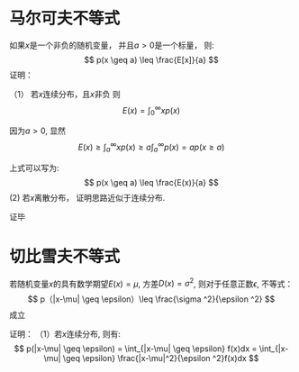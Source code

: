 
# 马尔可夫不等式
如果$x$是一个非负的随机变量， 并且$a > 0$是一个标量， 则:
$$
p(x \geq a) \leq \frac{E[x]}{a}
$$
证明：

（1） 若$x$连续分布，且$x$非负 则
$$
E(x) = \int_{0}^{\infty}xp(x)
$$

因为$a > 0$, 显然
$$
E(x) \geq \int_{a}^{\infty}xp(x) \geq a \int_{a}^{\infty}p(x) = ap(x \geq a)
$$

上式可以写为:
$$
p(x \geq a) \leq \frac{E(x)}{a}
$$ 
 (2) 若$x$离散分布， 证明思路近似于连续分布.

证毕

# 切比雪夫不等式
若随机变量$x$的具有数学期望$E(x) = \mu$, 方差$D(x) = \sigma ^2$, 则对于任意正数$\epsilon$, 不等式：
$$
p（|x-\mu| \geq \epsilon）\leq \frac{\sigma ^2}{\epsilon ^2}
$$
成立

证明：
（1）若$x$连续分布, 则有:
$$
p(|x-\mu| \geq \epsilon) = \int_{|x-\mu| \geq \epsilon} f(x)dx  = \int_{|x-\mu| \geq \epsilon} \frac{|x-\mu|^2}{\epsilon ^2}f(x)dx
$$
